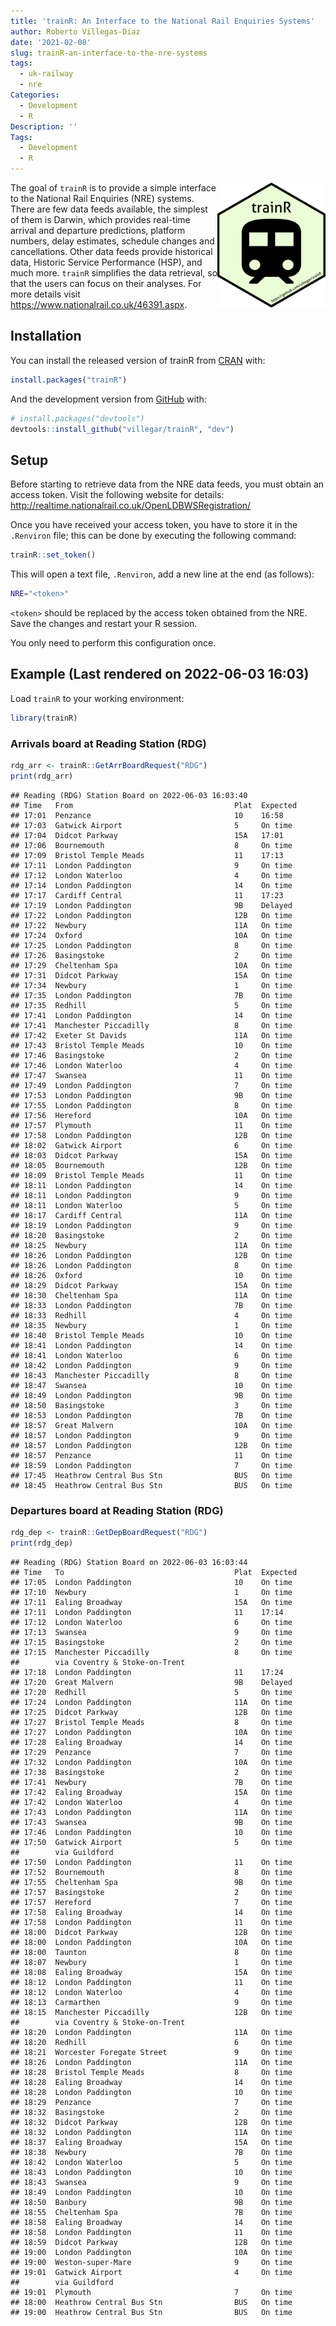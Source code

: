 ```yaml
---
title: 'trainR: An Interface to the National Rail Enquiries Systems'
author: Roberto Villegas-Diaz
date: '2021-02-08'
slug: trainR-an-interface-to-the-nre-systems
tags:
  - uk-railway
  - nre
Categories:
  - Development
  - R
Description: ''
Tags:
  - Development
  - R
---
```


<img src="https://raw.githubusercontent.com/villegar/trainR/main/inst/images/logo.png" alt="logo" align="right" height=200px/>

The goal of `trainR` is to provide a simple interface to the 
National Rail Enquiries (NRE) systems. There are few data feeds 
available, the simplest of them is Darwin, which provides real-time 
arrival and departure predictions, platform numbers, delay estimates, 
schedule changes and cancellations. Other data feeds provide historical 
data, Historic Service Performance (HSP), and much more. `trainR` 
simplifies the data retrieval, so that the users can focus on their 
analyses. For more details visit 
https://www.nationalrail.co.uk/46391.aspx.

## Installation

You can install the released version of trainR from [CRAN](https://CRAN.R-project.org) with:

``` r
install.packages("trainR")
```

And the development version from [GitHub](https://github.com/) with:

``` r
# install.packages("devtools")
devtools::install_github("villegar/trainR", "dev")
```

## Setup
Before starting to retrieve data from the NRE data feeds, you must obtain an access token. 
Visit the following website for details: http://realtime.nationalrail.co.uk/OpenLDBWSRegistration/

Once you have received your access token, you have to store it in the `.Renviron` file; this can be 
done by executing the following command:


```r
trainR::set_token()
```

This will open a text file, `.Renviron`, add a new line at the end (as follows):

```bash
NRE="<token>"
```

`<token>` should be replaced by the access token obtained from the NRE. Save the changes and restart 
your R session.

You only need to perform this configuration once.

## Example (Last rendered on 2022-06-03 16:03)

Load `trainR` to your working environment:

```r
library(trainR)
```

### Arrivals board at Reading Station (RDG)


```r
rdg_arr <- trainR::GetArrBoardRequest("RDG")
print(rdg_arr)
```

```
## Reading (RDG) Station Board on 2022-06-03 16:03:40
## Time   From                                    Plat  Expected
## 17:01  Penzance                                10    16:58
## 17:03  Gatwick Airport                         5     On time
## 17:04  Didcot Parkway                          15A   17:01
## 17:06  Bournemouth                             8     On time
## 17:09  Bristol Temple Meads                    11    17:13
## 17:11  London Paddington                       9     On time
## 17:12  London Waterloo                         4     On time
## 17:14  London Paddington                       14    On time
## 17:17  Cardiff Central                         11    17:23
## 17:19  London Paddington                       9B    Delayed
## 17:22  London Paddington                       12B   On time
## 17:22  Newbury                                 11A   On time
## 17:24  Oxford                                  10A   On time
## 17:25  London Paddington                       8     On time
## 17:26  Basingstoke                             2     On time
## 17:29  Cheltenham Spa                          10A   On time
## 17:31  Didcot Parkway                          15A   On time
## 17:34  Newbury                                 1     On time
## 17:35  London Paddington                       7B    On time
## 17:35  Redhill                                 5     On time
## 17:41  London Paddington                       14    On time
## 17:41  Manchester Piccadilly                   8     On time
## 17:42  Exeter St Davids                        11A   On time
## 17:43  Bristol Temple Meads                    10    On time
## 17:46  Basingstoke                             2     On time
## 17:46  London Waterloo                         4     On time
## 17:47  Swansea                                 11    On time
## 17:49  London Paddington                       7     On time
## 17:53  London Paddington                       9B    On time
## 17:55  London Paddington                       8     On time
## 17:56  Hereford                                10A   On time
## 17:57  Plymouth                                11    On time
## 17:58  London Paddington                       12B   On time
## 18:02  Gatwick Airport                         6     On time
## 18:03  Didcot Parkway                          15A   On time
## 18:05  Bournemouth                             12B   On time
## 18:09  Bristol Temple Meads                    11    On time
## 18:11  London Paddington                       14    On time
## 18:11  London Paddington                       9     On time
## 18:11  London Waterloo                         5     On time
## 18:17  Cardiff Central                         11A   On time
## 18:19  London Paddington                       9     On time
## 18:20  Basingstoke                             2     On time
## 18:25  Newbury                                 11A   On time
## 18:26  London Paddington                       12B   On time
## 18:26  London Paddington                       8     On time
## 18:26  Oxford                                  10    On time
## 18:29  Didcot Parkway                          15A   On time
## 18:30  Cheltenham Spa                          11A   On time
## 18:33  London Paddington                       7B    On time
## 18:33  Redhill                                 4     On time
## 18:35  Newbury                                 1     On time
## 18:40  Bristol Temple Meads                    10    On time
## 18:41  London Paddington                       14    On time
## 18:41  London Waterloo                         6     On time
## 18:42  London Paddington                       9     On time
## 18:43  Manchester Piccadilly                   8     On time
## 18:47  Swansea                                 10    On time
## 18:49  London Paddington                       9B    On time
## 18:50  Basingstoke                             3     On time
## 18:53  London Paddington                       7B    On time
## 18:57  Great Malvern                           10A   On time
## 18:57  London Paddington                       9     On time
## 18:57  London Paddington                       12B   On time
## 18:57  Penzance                                11    On time
## 18:59  London Paddington                       7     On time
## 17:45  Heathrow Central Bus Stn                BUS   On time
## 18:45  Heathrow Central Bus Stn                BUS   On time
```

### Departures board at Reading Station (RDG)


```r
rdg_dep <- trainR::GetDepBoardRequest("RDG")
print(rdg_dep)
```

```
## Reading (RDG) Station Board on 2022-06-03 16:03:44
## Time   To                                      Plat  Expected
## 17:05  London Paddington                       10    On time
## 17:10  Newbury                                 1     On time
## 17:11  Ealing Broadway                         15A   On time
## 17:11  London Paddington                       11    17:14
## 17:12  London Waterloo                         6     On time
## 17:13  Swansea                                 9     On time
## 17:15  Basingstoke                             2     On time
## 17:15  Manchester Piccadilly                   8     On time
##        via Coventry & Stoke-on-Trent           
## 17:18  London Paddington                       11    17:24
## 17:20  Great Malvern                           9B    Delayed
## 17:20  Redhill                                 5     On time
## 17:24  London Paddington                       11A   On time
## 17:25  Didcot Parkway                          12B   On time
## 17:27  Bristol Temple Meads                    8     On time
## 17:27  London Paddington                       10A   On time
## 17:28  Ealing Broadway                         14    On time
## 17:29  Penzance                                7     On time
## 17:32  London Paddington                       10A   On time
## 17:38  Basingstoke                             2     On time
## 17:41  Newbury                                 7B    On time
## 17:42  Ealing Broadway                         15A   On time
## 17:42  London Waterloo                         4     On time
## 17:43  London Paddington                       11A   On time
## 17:43  Swansea                                 9B    On time
## 17:46  London Paddington                       10    On time
## 17:50  Gatwick Airport                         5     On time
##        via Guildford                           
## 17:50  London Paddington                       11    On time
## 17:52  Bournemouth                             8     On time
## 17:55  Cheltenham Spa                          9B    On time
## 17:57  Basingstoke                             2     On time
## 17:57  Hereford                                7     On time
## 17:58  Ealing Broadway                         14    On time
## 17:58  London Paddington                       11    On time
## 18:00  Didcot Parkway                          12B   On time
## 18:00  London Paddington                       10A   On time
## 18:00  Taunton                                 8     On time
## 18:07  Newbury                                 1     On time
## 18:08  Ealing Broadway                         15A   On time
## 18:12  London Paddington                       11    On time
## 18:12  London Waterloo                         4     On time
## 18:13  Carmarthen                              9     On time
## 18:15  Manchester Piccadilly                   12B   On time
##        via Coventry & Stoke-on-Trent           
## 18:20  London Paddington                       11A   On time
## 18:20  Redhill                                 6     On time
## 18:21  Worcester Foregate Street               9     On time
## 18:26  London Paddington                       11A   On time
## 18:28  Bristol Temple Meads                    8     On time
## 18:28  Ealing Broadway                         14    On time
## 18:28  London Paddington                       10    On time
## 18:29  Penzance                                7     On time
## 18:32  Basingstoke                             2     On time
## 18:32  Didcot Parkway                          12B   On time
## 18:32  London Paddington                       11A   On time
## 18:37  Ealing Broadway                         15A   On time
## 18:38  Newbury                                 7B    On time
## 18:42  London Waterloo                         5     On time
## 18:43  London Paddington                       10    On time
## 18:43  Swansea                                 9     On time
## 18:49  London Paddington                       10    On time
## 18:50  Banbury                                 9B    On time
## 18:55  Cheltenham Spa                          7B    On time
## 18:58  Ealing Broadway                         14    On time
## 18:58  London Paddington                       11    On time
## 18:59  Didcot Parkway                          12B   On time
## 19:00  London Paddington                       10A   On time
## 19:00  Weston-super-Mare                       9     On time
## 19:01  Gatwick Airport                         4     On time
##        via Guildford                           
## 19:01  Plymouth                                7     On time
## 18:00  Heathrow Central Bus Stn                BUS   On time
## 19:00  Heathrow Central Bus Stn                BUS   On time
```
